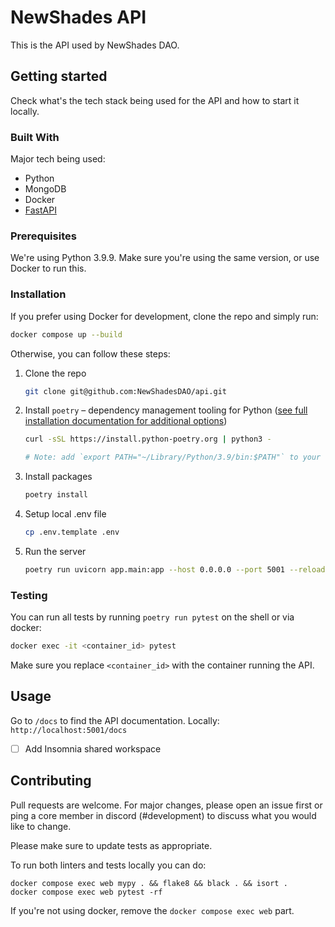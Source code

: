 # NewShades API

This is the API used by NewShades DAO.

## Getting started

Check what's the tech stack being used for the API and how to start it locally.

### Built With

Major tech being used:

* Python
* MongoDB
* Docker
* [FastAPI](https://fastapi.tiangolo.com/)

### Prerequisites

We're using Python 3.9.9. Make sure you're using the same version, or use Docker to run this.

### Installation

If you prefer using Docker for development, clone the repo and simply run:

```sh
docker compose up --build
```

Otherwise, you can follow these steps:

1. Clone the repo
   ```sh
   git clone git@github.com:NewShadesDAO/api.git
   ```
2. Install `poetry` – dependency management tooling for Python ([see full installation documentation for additional options](<https://github.com/python-poetry/poetry#installation>))
   ```sh
   curl -sSL https://install.python-poetry.org | python3 -

   # Note: add `export PATH="~/Library/Python/3.9/bin:$PATH"` to your shell configuration file.
   ```
3. Install packages
   ```sh
   poetry install
   ```
4. Setup local .env file
   ```sh
   cp .env.template .env
   ```
5. Run the server
   ```sh
   poetry run uvicorn app.main:app --host 0.0.0.0 --port 5001 --reload
   ```

### Testing

You can run all tests by running `poetry run pytest` on the shell or via docker:

```sh
docker exec -it <container_id> pytest
```

Make sure you replace `<container_id>` with the container running the API.

## Usage

Go to `/docs` to find the API documentation. Locally: `http://localhost:5001/docs`

- [ ] Add Insomnia shared workspace

## Contributing

Pull requests are welcome. For major changes, please open an issue first or ping a core member in discord (#development) to discuss what you would like to change.

Please make sure to update tests as appropriate.

To run both linters and tests locally you can do:

```
docker compose exec web mypy . && flake8 && black . && isort .
docker compose exec web pytest -rf
```

If you're not using docker, remove the `docker compose exec web` part.
